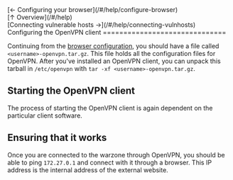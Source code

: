 <div class="row">
<div class="col-md-4">[&#8592; Configuring your browser](/#/help/configure-browser)</div>
<div class="col-md-4">[&#8593; Overview](/#/help)</div>
<div class="col-md-4">[Connecting vulnerable hosts &#8594;](/#/help/connecting-vulnhosts)</div>
</div>
Configuring the OpenVPN client
==============================

Continuing from the [browser configuration](/#/help/configure-browser), you should have a file
called ```<username>-openvpn.tar.gz```. This file holds all the configuration files for OpenVPN.
After you've installed an OpenVPN client, you can unpack this tarball in ```/etc/openvpn```
with ```tar -xf <username>-openvpn.tar.gz```.

Starting the OpenVPN client
---------------------------

The process of starting the OpenVPN client is again dependent on the particular client software.

Ensuring that it works
----------------------

Once you are connected to the warzone through OpenVPN, you should be able to ping ```172.27.0.1``` and
connect with it through a browser. This IP address is the internal address of the external website.

